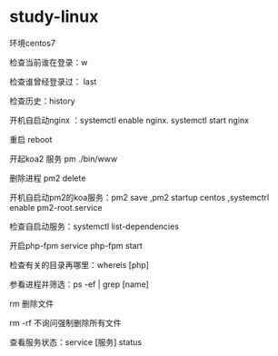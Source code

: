 # study-linux

环境centos7 

检查当前谁在登录：w

检查谁曾经登录过： last

检查历史：history

开机自启动nginx ：systemctl enable nginx.
systemctl start nginx

重启 reboot

开起koa2 服务 pm ./bin/www

删除进程 pm2 delete

开机自启动pm2的koa服务：pm2 save ,pm2 startup centos ,systemctrl enable pm2-root.service

检查自启动服务：systemctl list-dependencies

开启php-fpm service php-fpm start 

检查有关的目录再哪里：whereis [php]

参看进程并筛选：ps -ef | grep [name] 

rm 删除文件

rm -rf 不询问强制删除所有文件

查看服务状态：service [服务] status


